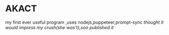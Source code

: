 # AKACT
my first ever useful program ,uses nodejs,puppeteer,prompt-sync
<i>thought it would impress my crush(she was't),soo published it</i>
